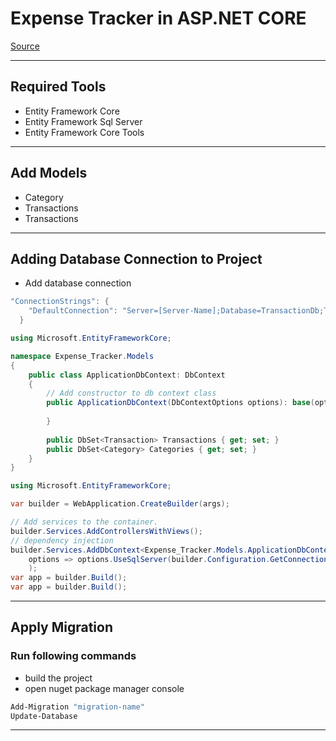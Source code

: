 # Expense Tracker in ASP.NET CORE
[Source](https://www.youtube.com/watch?v=zQ5eijfpuu8&ab_channel=CodAffection)

--- ---
## Required Tools

- Entity Framework Core
- Entity Framework Sql Server
- Entity Framework Core Tools

--- ---

## Add Models

- Category
- Transactions
- Transactions

--- ---

## Adding Database Connection to Project

- Add database connection 

```C#
"ConnectionStrings": {
    "DefaultConnection": "Server=[Server-Name];Database=TransactionDb;Trusted_Connection=True;TrustServerCertificate=True;MultipleActiveResultSets=True"
  }
```
```C#
using Microsoft.EntityFrameworkCore;

namespace Expense_Tracker.Models
{
    public class ApplicationDbContext: DbContext
    {
        // Add constructor to db context class  
        public ApplicationDbContext(DbContextOptions options): base(options) {
            
        }    
        
        public DbSet<Transaction> Transactions { get; set; }
        public DbSet<Category> Categories { get; set; }
    }
}

```

```C#
using Microsoft.EntityFrameworkCore;

var builder = WebApplication.CreateBuilder(args);

// Add services to the container.
builder.Services.AddControllersWithViews();
// dependency injection
builder.Services.AddDbContext<Expense_Tracker.Models.ApplicationDbContext>(
    options => options.UseSqlServer(builder.Configuration.GetConnectionString("DefaultConnection"))
    );
var app = builder.Build();
var app = builder.Build();
```

--- ---

## Apply Migration 
### Run following commands

- build the project
- open nuget package manager console

```bash
Add-Migration "migration-name"
Update-Database
```

--- ---